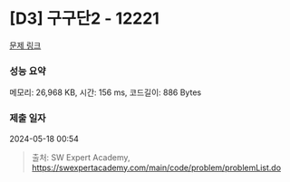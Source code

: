 # [D3] 구구단2 - 12221 

[문제 링크](https://swexpertacademy.com/main/code/problem/problemDetail.do?contestProbId=AXpz3dravpQDFATi) 

### 성능 요약

메모리: 26,968 KB, 시간: 156 ms, 코드길이: 886 Bytes

### 제출 일자

2024-05-18 00:54



> 출처: SW Expert Academy, https://swexpertacademy.com/main/code/problem/problemList.do